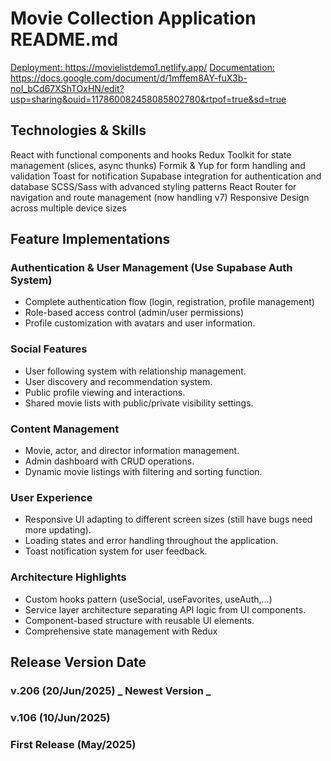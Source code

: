 # Movie Collection Application README.md
<ins>Deployment: https://movielistdemo1.netlify.app/</ins>
<ins>Documentation:</ins> https://docs.google.com/document/d/1mffem8AY-fuX3b-noI_bCd67XShTOxHN/edit?usp=sharing&ouid=117860082458085802780&rtpof=true&sd=true

## Technologies & Skills
React with functional components and hooks
Redux Toolkit for state management (slices, async thunks)
Formik & Yup for form handling and validation
Toast for notification
Supabase integration for authentication and database
SCSS/Sass with advanced styling patterns
React Router for navigation and route management (now handling v7)
Responsive Design across multiple device sizes

## Feature Implementations
### Authentication & User Management (Use Supabase Auth System)
- Complete authentication flow (login, registration, profile management)
- Role-based access control (admin/user permissions)
- Profile customization with avatars and user information.
### Social Features
- User following system with relationship management.
- User discovery and recommendation system.
- Public profile viewing and interactions.
- Shared movie lists with public/private visibility settings.
### Content Management
- Movie, actor, and director information management.
- Admin dashboard with CRUD operations.
- Dynamic movie listings with filtering and sorting function.
### User Experience
- Responsive UI adapting to different screen sizes (still have bugs need more updating).
- Loading states and error handling throughout the application.
- Toast notification system for user feedback.
### Architecture Highlights
- Custom hooks pattern (useSocial, useFavorites, useAuth,...)
- Service layer architecture separating API logic from UI components.
- Component-based structure with reusable UI elements.
- Comprehensive state management with Redux

## Release Version Date
### v.206 (20/Jun/2025) **_ Newest Version _**
### v.106 (10/Jun/2025)
### First Release (May/2025)

